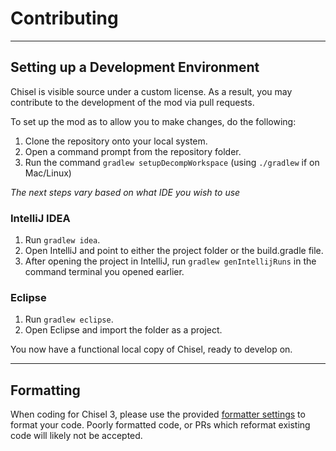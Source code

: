 Contributing
============
___
Setting up a Development Environment
------------------------------------
Chisel is visible source under a custom license. As a result, you may contribute to the development of the mod via pull requests.

To set up the mod as to allow you to make changes, do the following:

1. Clone the repository onto your local system.
2. Open a command prompt from the repository folder.
3. Run the command `gradlew setupDecompWorkspace` (using `./gradlew` if on Mac/Linux)

*The next steps vary based on what IDE you wish to use*

### IntelliJ IDEA
1. Run `gradlew idea`.
2. Open IntelliJ and point to either the project folder or the build.gradle file.
3. After opening the project in IntelliJ, run `gradlew genIntellijRuns` in the command terminal you opened earlier.

### Eclipse

1. Run `gradlew eclipse`.
2. Open Eclipse and import the folder as a project.

You now have a functional local copy of Chisel, ready to develop on.

___
Formatting
----------

When coding for Chisel 3, please use the provided [formatter settings](eclipseFormat.xml) to format your code. Poorly formatted code, or PRs which reformat existing code will likely not be accepted.

